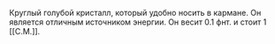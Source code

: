 Круглый голубой кристалл, который удобно носить в кармане. Он является отличным источником энергии. Он весит 0.1 фнт. и стоит 1 [[С.М.]].